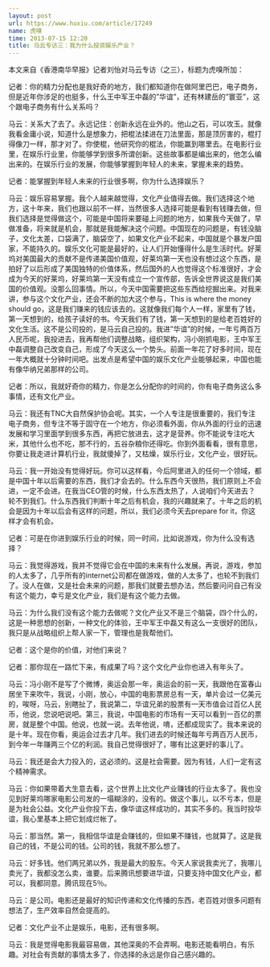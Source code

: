 ```yaml
---
layout: post
url: https://www.huxiu.com/article/17249
name: 虎嗅
time: 2013-07-15 12:20
title: 马云专访三：我为什么投资娱乐产业？
---
```

本文来自《香港南华早报》记者刘怡对马云专访（之三），标题为虎嗅所加：

记者：你的精力分配也是我好奇的地方，我们都知道你在做阿里巴巴，电子商务，但是近年你涉足的也挺多，什么王中军王中磊的”华谊”，还有林建岳的”寰亚”，这个跟电子商务有什么关系吗？

马云：关系大了去了。永远记住：创新永远在业外的。他山之石，可以攻玉。就像我看金庸小说，知道什么是想象力，把棍法揉进在刀法里面，那是顶厉害的，棍打得像刀一样，那才对了。你使棍，他研究你的棍法，你能赢到哪里去。在电影行业里，在娱乐行业里，你能够学到很多所谓创新。这些故事都是编出来的，他怎么编出来的。在娱乐行业的发展，你能够掌握到年轻人的未来，掌握未来的趋势。

记者：能掌握到年轻人未来的行业很多啊，你为什么选择娱乐？

马云：娱乐容易掌握。我个人越来越觉得，文化产业值得去做。我们选择这个地方，这十年来，我们也跟以前不一样，当然很多人选择可能是看到有钱赚去做，但我们选择是觉得做这个，可能是中国将来要碰上问题的地方，如果我今天做了，早做准备，将来就是机会，那就是我能解决这个问题。中国现在的问题是，有钱没脑子，文化太差，口袋满了，脑袋空了，如果文化产业不起来，中国就是个暴发户国家，不能持久的。娱乐文化可能是最好的，让人们开始懂得什么是生活时代。好莱坞对美国最大的贡献不是传递美国价值观，好莱坞第一天也没有想过这个东西，是拍好了以后形成了美国独特的价值体系，然后国外的人也觉得这个标准很好，才会成为今天的好莱坞，好莱坞第一天没有成立一个宣传部，告诉全世界说这是我们美国的价值观。没那么回事情。所以，今天中国需要把这些东西给挖掘出来。对我来讲，参与这个文化产业，还会不断的加大这个参与，This is where the money should go，这是我们赚来的钱应该去的。这就像我们每个人一样，家里有了钱，第一天想到的，给孩子读好的书。今天我们有了钱，第一天想到的是给老百姓好的文化生活。这不是公司投的，是马云自己投的。我进”华谊”的时候，一年亏两百万人民币呢，我投进去，我再帮他们调整战略，组织架构，冯小刚抓电影，王中军王中磊调整自己改变自己，形成了今天这么一个势头。前面一年花了好多时间，现在一年大概就十分钟时间吧。出发点是希望中国的娱乐文化产业能够起来，中国也能有像华纳兄弟那样的公司。

记者：所以，我就好奇你的精力，你是怎么分配你的时间的，你有电子商务这么多事情，还有文化产业。

马云：我还有TNC大自然保护协会呢。其实，一个人专注是很重要的，我们专注电子商务，但专注不等于固守在一个地方，你必须看外面，你从外面的行业的迅速发展和学习里面学到很多东西，再把它放进去，这才是营养。你不能说专注吃大米，其他什么也不吃，那不行的，五谷杂粮你还得吃。你到外面看看，很有意思，你要让我走进计算机行业，我就傻掉了，又枯燥，娱乐行业，文化产业，很好玩。

马云：我一开始没有觉得好玩。你可以这样看，今后阿里进入的任何一个领域，都是中国十年以后需要的东西，我们才会去的。什么东西今天很热，我们原则上不会进，一定不会进。在我当CEO管的时候，什么东西太热了，人说咱们今天进去？轮不到我们。什么东西我们判断十年之后有机会，我的兴趣就来了。十年之后的机会是因为十年以后会有这样的问题，所以，我们必须今天去prepare for it，你这样才会有机会。

记者：可是在你进到娱乐行业的时候，同一时间，比如说游戏，你为什么没有选择？

马云：我觉得游戏，我并不觉得它会在中国的未来有什么发展。再说，游戏，参加的人太多了，几乎所有的internet公司都在做游戏，做的人太多了，也轮不到我们了。没人在做，又是社会未来的问题，那我们就要去想办法，然后要问问自己有没有这个能力，幸亏是文化产业，我们是有这个能力去做。

马云：为什么我们没有这个能力去做呢？文化产业又不是三个脑袋，四个什么的，这是一种思想的创新，一种文化的体验，王中军王中磊又有这么一支很好的团队，我只是从战略组织上帮人家一下，管理也是我帮他们。

记者：这个是你的价值，对他们来说？

记者：那你现在一路忙下来，有成果了吗？这个文化产业你也进入有年头了。

马云：冯小刚不是写了个微博，奥运会那一年，奥运会的前一天，我跟他在富春山居坐下来吹牛，我说，小刚，放心，中国的电影票房总有一天，单片会过一亿美元的，唉呀，马云，别瞎扯了，我说第二，华谊兄弟的股票有一天市值会过百亿人民币，他说，您说吧说吧。第三，我说，中国电影的市场有一天可以看到一百亿的票房，就是整个中国。他说，也就一说。去年他说，唷，还都成现实了。我本来说的是十年。现在你看，奥运会过去才几年。我们进去的时候还每年亏两百万人民币，到今年一年赚两三个亿的利润。我自己觉得很好了，哪有比这更好的事儿了。

马云：我还是会大力投入的，这必须的。这是社会需要。因为有钱，人们一定有这个精神需求。

马云：你如果带着大生意去看，这个世界上比文化产业赚钱的行业太多了。我也没见到好莱坞哪家电影公司发的一塌糊涂的，没有的。做这个事儿，以不亏本，但是是为社会公益。文化产业你投下去，像华谊这样成功的，其实不多的。我当时投华谊，我心里基本上把它划成烂帐了。

马云：那当然。第一，我相信华谊是会赚钱的，但如果不赚钱，也就算了。这是我自己的钱，不是公司的钱。公司的钱，我就不那么想了。

马云：好多钱。他们两兄弟以外，我是最大的股东。今天人家说我卖光了，我哪儿卖光了，我都没怎么卖，谁要。后来腾讯想要进华谊，只要支持中国文化产业，都可以，我都同意。腾讯现在5％。

马云：是公司。电影还是最好的知识传递和文化传播的东西，老百姓对很多问题有想法了，生产效率自然会提高的。

记者：文化产业不止是娱乐，电影，还有很多啊。

马云：我是觉得电影我最容易做，其他深奥的不会弄啊。电影还能看明白，有乐趣。对社会有贡献的事情太多了，你选择的永远是你自己感兴趣的。


